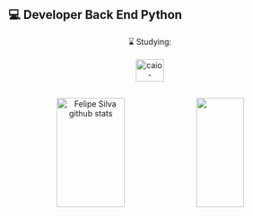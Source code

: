 ## 💻 Developer Back End Python
<div align="center">
⌛ Studying:
</div>

<br>

<div style="display: inline_block" align="center">
  <img align="center" alt="caio-python" height="40" width="50" src="https://cdn.jsdelivr.net/gh/devicons/devicon/icons/python/python-original.svg">
</div>

##

<div align="center">
  <img width="49%" height="195px" src="https://github-readme-stats.vercel.app/api?username=devcaio0&show_icons=true&count_private=true&hide_border=true&title_color=FD418D&icon_color=E9CB43&text_color=A8FDF6&bg_color=0d1117" alt="Felipe Silva github stats" /> 
  <img width="41%" height="195px" src="https://github-readme-stats.vercel.app/api/top-langs/?username=devcaio0&layout=compact&hide_border=true&title_color=FD418D&text_color=A8FDF6&bg_color=0d1117" />
</div>
